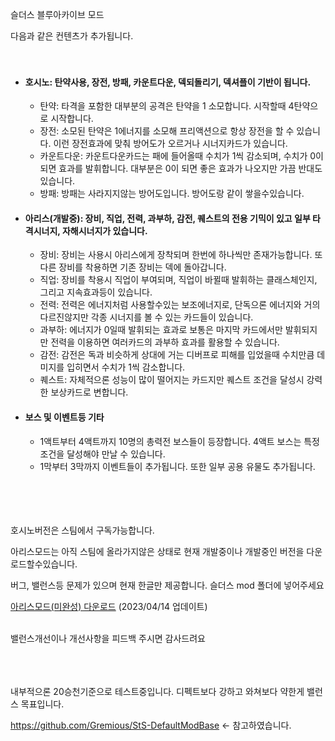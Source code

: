 
슬더스 블루아카이브 모드   

다음과 같은 컨텐츠가 추가됩니다.   
   <br><br>
   
* #### 호시노: 탄약사용, 장전, 방패, 카운트다운, 덱되돌리기, 덱셔플이 기반이 됩니다.
  * 탄약: 타격을 포함한 대부분의 공격은 탄약을 1 소모합니다. 시작할때 4탄약으로 시작합니다.
  * 장전: 소모된 탄약은 1에너지를 소모해 프리액션으로 항상 장전을 할 수 있습니다. 이런 장전효과에 맞춰 방어도가 오르거나 시너지카드가 있습니다.
  * 카운트다운: 카운트다운카드는 패에 들어올때 수치가 1씩 감소되며, 수치가 0이 되면 효과를 발휘합니다. 대부분은 0이 되면 좋은 효과가 나오지만 가끔 반대도 있습니다.
  * 방패: 방패는 사라지지않는 방어도입니다. 방어도랑 같이 쌓을수있습니다.
* #### 아리스(개발중): 장비, 직업, 전력, 과부하, 감전, 퀘스트의 전용 기믹이 있고 일부 타격시너지, 자해시너지가 있습니다.
  * 장비: 장비는 사용시 아리스에게 장착되며 한번에 하나씩만 존재가능합니다. 또다른 장비를 착용하면 기존 장비는 덱에 돌아갑니다.
  * 직업: 장비를 착용시 직업이 부여되며, 직업이 바뀔때 발휘하는 클래스체인지, 그리고 지속효과등이 있습니다.
  * 전력: 전력은 에너지처럼 사용할수있는 보조에너지로, 단독으론 에너지와 거의 다르진않지만 각종 시너지를 볼 수 있는 카드들이 있습니다.
  * 과부하: 에너지가 0일때 발휘되는 효과로 보통은 마지막 카드에서만 발휘되지만 전력을 이용하면 여러카드의 과부하 효과를 활용할 수 있습니다.
  * 감전: 감전은 독과 비슷하게 상대에 거는 디버프로 피해를 입었을때 수치만큼 데미지를 입히면서 수치가 1씩 감소합니다.
  * 퀘스트: 자체적으론 성능이 많이 떨어지는 카드지만 퀘스트 조건을 달성시 강력한 보상카드로 변합니다.
* #### 보스 및 이벤트등 기타 
  * 1액트부터 4액트까지 10명의 총력전 보스들이 등장합니다. 4액트 보스는 특정 조건을 달성해야 만날 수 있습니다.
  * 1막부터 3막까지 이벤트들이 추가됩니다. 또한 일부 공용 유물도 추가됩니다.  
<br><br><br><br>







호시노버전은 스팀에서 구독가능합니다.   

아리스모드는 아직 스팀에 올라가지않은 상태로 현재 개발중이나 개발중인 버전을 다운로드할수있습니다.   

버그, 밸런스등 문제가 있으며 현재 한글만 제공합니다. 슬더스 mod 폴더에 넣어주세요  

[아리스모드(미완성) 다운로드](https://www.mediafire.com/file/eo3gpvcperfs2tl/BlueArchive_Hoshino.jar/file)  (2023/04/14 업데이트) 
<br><br>
   

밸런스개선이나 개선사항을 피드백 주시면 감사드려요   
<br><br><br>

   

   

내부적으론 20승천기준으로 테스트중입니다. 디펙트보다 강하고 와쳐보다 약한게 밸런스 목표입니다.




https://github.com/Gremious/StS-DefaultModBase <- 참고하였습니다.

